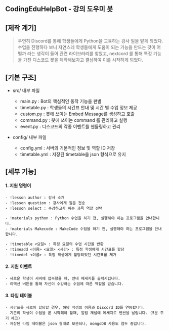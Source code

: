 CodingEduHelpBot - 강의 도우미 봇
------------

## [제작 계기] ##

> 우연히 Discord를 통해 학생들에게 Python을 교육하는 강사 일을 맡게 되었다.
> 수업을 진행하다 보니 자연스레 학생들에게 도움이 되는 기능을 만드는 것이 어떨까
> 라는 생각이 들어 관련 라이브러리를 찾았고, nextcord 를 통해 특정 기능을 가진
> 디스코드 봇을 제작해보자고 결심하여 이를 시작하게 되었다.

## [기본 구조] ##

* src/ 내부 파일	
    + main.py : Bot의 핵심적인 동작 기능을 판별
    + timetable.py : 학생들의 시간표 안내 및 시간 별 수업 정보 제공
    + custom.py : 봇에 쓰이는 Embed Message를 생성하고 호출
    + command.py : 봇에 쓰이는 command 를 관리하고 실행
    + event.py : 디스코드의 각종 이벤트를 핸들링하고 관리

  
* config/ 내부 파일
	+ config.yml : 서버의 기본적인 정보 및 역할 ID 저장
	+ timetable.yml : 저장된 timetable을 json 형식으로 유지

## [세부 기능] ##
#### 1. 지원 명령어 ####
	
	- !lesson author : 강사 소개
	- !lesson question : 강사에게 질문 전송
	- !lesson select : 수강하고자 하는 과목 역할 선택
	
	- !materials python : Python 수업을 하기 전, 실행해야 하는 프로그램을 안내합니다.
	- !materials Makecode : MakeCode 수업을 하기 전, 실행해야 하는 프로그램을 안내합니다.

	- !timetable <요일> : 특정 요일의 수업 시간을 반환	
	- !timeadd <이름> <요일> <시간> : 특정 학생에게 시간표를 할당
	- !timedel <이름> : 특정 학생에게 할당되었던 시간표를 제거
#### 2. 지원 이벤트 ####

	- 새로운 학생이 서버에 접속했을 때, 안내 메세지를 출력시킵니다.
	- 리액션 버튼을 통해 자신이 수강하는 수업에 따른 역할을 받습니다.
#### 3. 타임 테이블 ####

	- 시간표를 새로이 할당할 경우, 해당 학생의 이름과 Discord ID를 연동합니다.
	- 기존의 학생이 수업을 곧 시작해야 할때, 알림 채널에 메세지로 멘션을 날립니다. (5분 주기 체크)
	- 저장된 타임 테이블은 json 형태로 보관되나, mongoDB 사용도 염두 중입니다.
